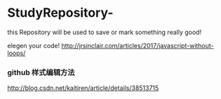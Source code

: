 # StudyRepository-
this Repository will be used to save or mark something really good!

elegen your code! http://jrsinclair.com/articles/2017/javascript-without-loops/


### github 样式编辑方法
http://blog.csdn.net/kaitiren/article/details/38513715
